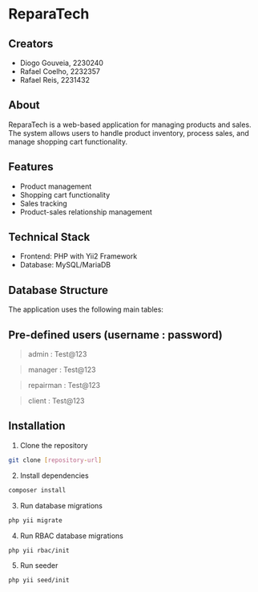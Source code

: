 # ReparaTech

## Creators

- Diogo Gouveia, 2230240
- Rafael Coelho, 2232357
- Rafael Reis, 2231432

## About
ReparaTech is a web-based application for managing products and sales. The system allows users to handle product inventory, process sales, and manage shopping cart functionality.

## Features
- Product management
- Shopping cart functionality
- Sales tracking
- Product-sales relationship management

## Technical Stack
- Frontend: PHP with Yii2 Framework
- Database: MySQL/MariaDB

## Database Structure
The application uses the following main tables:

## Pre-defined users (username : password)

> admin : Test@123

> manager : Test@123

> repairman : Test@123

> client : Test@123

## Installation

1. Clone the repository
```bash
git clone [repository-url]
```

2. Install dependencies
```bash
composer install
```

3. Run database migrations
```bash
php yii migrate
```

4. Run RBAC database migrations
```bash
php yii rbac/init
```

5. Run seeder
```bash
php yii seed/init
```
